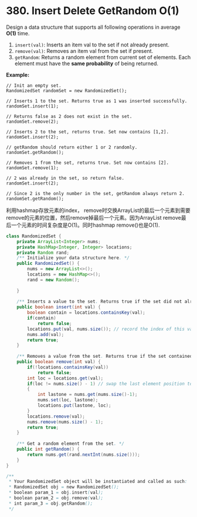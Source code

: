 # 380. Insert Delete GetRandom O\(1\)



Design a data structure that supports all following operations in average **O\(1\)** time.

1. `insert(val)`: Inserts an item val to the set if not already present.
2. `remove(val)`: Removes an item val from the set if present.
3. `getRandom`: Returns a random element from current set of elements. Each element must have the **same probability** of being returned.

**Example:**

```text
// Init an empty set.
RandomizedSet randomSet = new RandomizedSet();

// Inserts 1 to the set. Returns true as 1 was inserted successfully.
randomSet.insert(1);

// Returns false as 2 does not exist in the set.
randomSet.remove(2);

// Inserts 2 to the set, returns true. Set now contains [1,2].
randomSet.insert(2);

// getRandom should return either 1 or 2 randomly.
randomSet.getRandom();

// Removes 1 from the set, returns true. Set now contains [2].
randomSet.remove(1);

// 2 was already in the set, so return false.
randomSet.insert(2);

// Since 2 is the only number in the set, getRandom always return 2.
randomSet.getRandom();
```

利用hashmap存放元素的index， remove时交换ArrayList的最后一个元素到需要remove的元素的位置，然后remove掉最后一个元素。因为ArrayList remove最后一个元素的时间复杂度是O\(1\)。同时hashmap remove\(\)也是O\(1\). 

```java
class RandomizedSet {
    private ArrayList<Integer> nums;
    private HashMap<Integer, Integer> locations;
    private Random rand;
    /** Initialize your data structure here. */
    public RandomizedSet() {
        nums = new ArrayList<>();
        locations = new HashMap<>();
        rand = new Random();
        
    }
    
    /** Inserts a value to the set. Returns true if the set did not already contain the specified element. */
    public boolean insert(int val) {
        boolean contain = locations.containsKey(val);
        if(contain)
            return false;
        locations.put(val, nums.size()); // record the index of this val in nums
        nums.add(val);
        return true;
    }
    
    /** Removes a value from the set. Returns true if the set contained the specified element. */
    public boolean remove(int val) {
        if(!locations.containsKey(val))
            return false;
        int loc = locations.get(val);
        if(loc != nums.size() - 1) // swap the last element position to the location of this val, and remove the last one of list. So O(1)
        {
            int lastone = nums.get(nums.size()-1);
            nums.set(loc, lastone);
            locations.put(lastone, loc);
        }
        locations.remove(val);
        nums.remove(nums.size() - 1);
        return true;
    }
    
    /** Get a random element from the set. */
    public int getRandom() {
        return nums.get(rand.nextInt(nums.size()));
    }
}

/**
 * Your RandomizedSet object will be instantiated and called as such:
 * RandomizedSet obj = new RandomizedSet();
 * boolean param_1 = obj.insert(val);
 * boolean param_2 = obj.remove(val);
 * int param_3 = obj.getRandom();
 */
```

